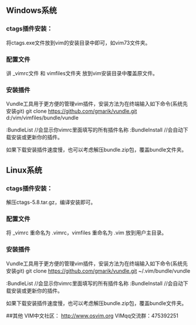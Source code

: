 ## Windows系统
### ctags插件安装：
将ctags.exe文件放到vim的安装目录中即可，如vim73文件夹。

### 配置文件
讲 _vimrc文件 和 vimfiles文件夹 放到vim安装目录中覆盖原文件。

### 安装插件
Vundle工具用于更方便的管理vim插件，安装方法为在终端输入如下命令(系统先安装git)
git clone https://github.com/gmarik/vundle.git d:/vim/vimfiles/bundle/vundle

:BundleList     //会显示你vimrc里面填写的所有插件名称
:BundleInstall  //会自动下载安装或更新你的插件。

如果下载安装插件速度慢，也可以考虑解压bundle.zip包，覆盖bundle文件夹。

## Linux系统
### ctags插件安装：
解压ctags-5.8.tar.gz，编译安装即可。

### 配置文件
将 _vimrc 重命名为 .vimrc，vimfiles 重命名为 .vim 放到用户主目录。

### 安装插件
Vundle工具用于更方便的管理vim插件，安装方法为在终端输入如下命令(系统先安装git)
git clone https://github.com/gmarik/vundle.git ~/.vim/bundle/vundle

:BundleList     //会显示你vimrc里面填写的所有插件名称
:BundleInstall  //会自动下载安装或更新你的插件。

如果下载安装插件速度慢，也可以考虑解压bundle.zip包，覆盖bundle文件夹。

##其他
VIM中文社区： http://www.osvim.org
VIMqq交流群：475392251
